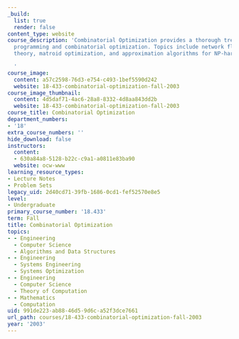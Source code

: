 ```yaml
---
_build:
  list: true
  render: false
content_type: website
course_description: 'Combinatorial Optimization provides a thorough treatment of linear
  programming and combinatorial optimization. Topics include network flow, matching
  theory, matroid optimization, and approximation algorithms for NP-hard problems.

  '
course_image:
  content: a57c2598-76d3-e754-c493-1bef5590d242
  website: 18-433-combinatorial-optimization-fall-2003
course_image_thumbnail:
  content: 4d5daf71-4ac6-28a8-8332-4d8aa843dd2b
  website: 18-433-combinatorial-optimization-fall-2003
course_title: Combinatorial Optimization
department_numbers:
- '18'
extra_course_numbers: ''
hide_download: false
instructors:
  content:
  - 630a84a8-5128-b22c-c9a1-a0811e83ba90
  website: ocw-www
learning_resource_types:
- Lecture Notes
- Problem Sets
legacy_uid: 2d40cd71-39fb-1686-0cd1-fef52570e8e5
level:
- Undergraduate
primary_course_number: '18.433'
term: Fall
title: Combinatorial Optimization
topics:
- - Engineering
  - Computer Science
  - Algorithms and Data Structures
- - Engineering
  - Systems Engineering
  - Systems Optimization
- - Engineering
  - Computer Science
  - Theory of Computation
- - Mathematics
  - Computation
uid: 991de223-ab88-46d5-9d6c-a52f3dce7661
url_path: courses/18-433-combinatorial-optimization-fall-2003
year: '2003'
---
```

